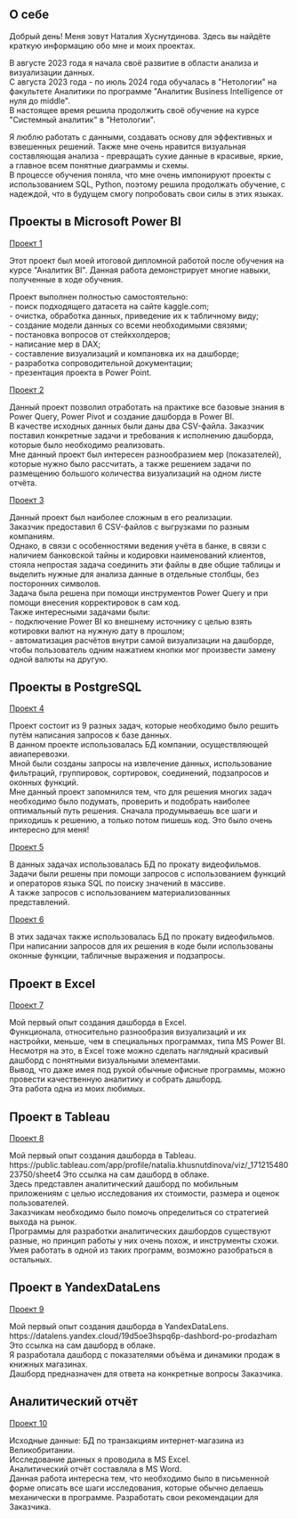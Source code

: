 <!DOCTYPE html>
<h2 class="content__subheader">О себе</h2>
<body>
                    <p>Добрый день! Меня зовут Наталия Хуснутдинова. Здесь вы найдёте краткую информацию обо мне и моих проектах.</p>
    <p>В августе 2023 года я начала своё развитие в области анализа и визуализации данных. <br/> С августа 2023 года - по июль 2024 года обучалась в "Нетологии"  на факультете Аналитики по программе "Аналитик Business Intelligence от нуля до middle".
    <br/>В настоящее время решила продолжить своё обучение на курсе "Системный аналитик" в "Нетологии".</p>
  </p>Я люблю работать с данными, создавать основу для эффективных и взвешенных решений. Также мне очень нравится визуальная составляющая анализа - превращать сухие данные в красивые, яркие, а главное всем понятные диаграммы и схемы. 
   <br/>В процессе обучения поняла, что мне очень импонируют проекты с использованием SQL, Python, поэтому решила продолжать обучение, с надеждой, что в будущем смогу попробовать свои силы в этих языках.</p>
                </div>
            </div>
            <h2 class="content__subheader">Проекты в Microsoft Power BI </h2>
            <div class="content__main-item project">
                </a>
                <div>
                    <div class="main-item__title">
                        <a href="https://github.com/Natalia-Khusnutdinova/PBI-3"><span>Проект 1</span></a>
                    </div>
                    <div class="main-item__description">
                        <p>Этот проект был моей итоговой дипломной работой после обучения на курсе "Аналитик BI". Данная работа демонстрирует многие навыки, полученные в ходе обучения.</p> Проект выполнен полностью самостоятельно: <br/>- поиск подходящего датасета на сайте kaggle.com;<br/>- очистка, обработка данных, приведение их к табличному виду;<br/>- создание модели данных со всеми необходимыми связями;<br/>- постановка вопросов от стейкхолдеров;<br/>- написание мер в DAX;<br/>- составление визуализаций и компановка их на дашборде;<br/>- разработка сопроводительной документации;<br/>- презентация проекта в Power Point.</p>
                    </div>
                   <div class="main-item__title">
                        <a href="https://github.com/Natalia-Khusnutdinova/PBI-1"><span>Проект 2</span></a>
                    </div>
                    <div class="main-item__description">
                        <p>Данный проект позволил отработать на практике все базовые знания в Power Query, Power Pivot и создание дашборда в Power BI.<br/> В качестве исходных данных были даны два CSV-файла. Заказчик поставил конкретные задачи и требования к исполнению дашборда, которые было необходимо реализовать. <br/>Мне данный проект был интересен разнообразием мер (показателей), которые нужно было рассчитать, а также решением задачи по размещению большого количества визуализаций на одном листе отчёта.</p>
                    </div>
                   </div>
                   <div class="main-item__title">
                        <a href="https://github.com/Natalia-Khusnutdinova/PBI-2"><span>Проект 3</span></a>
                    </div>
                    <div class="main-item__description">
                        <p>Данный проект был наиболее сложным в его реализации.<br/> Заказчик предоставил 6 CSV-файлов с выгрузками по разным компаниям.<br/> Однако, в связи с особенностями ведения учёта в банке, в связи с наличием банковской тайны и кодировки наименований клиентов, стояла непростая задача соединить эти файлы в две общие таблицы и выделить нужные для анализа данные в отдельные столбцы, без посторонних символов.<br/> Задача была решена при помощи инструментов Power Query и при помощи внесения корректировок в сам код. <br/>Также интересными задачами были: <br/>- подключение Power BI ко внешнему источнику с целью взять котировки валют на нужную дату в прошлом;<br/>- автоматизация расчётов внутри самой визуализации на дашборде, чтобы пользователь одним нажатием кнопки мог произвести замену одной валюты на другую.</p>
                    </div>
              </div>
            <h2 class="content__subheader">Проекты в PostgreSQL </h2>
            <div class="content__main-item project">
                </a>
                <div>
                    <div class="main-item__title">
                        <a href="https://github.com/Natalia-Khusnutdinova/SQL-1"><span>Проект 4</span></a>
                    </div>
                    <div class="main-item__description">
                        <p>Проект состоит из 9 разных задач, которые необходимо было решить путём написания запросов к базе данных. <br/>В данном проекте использовалась БД компании, осуществляющей авиаперевозки.<br/> Мной были созданы запросы на извлечение данных, использование фильтраций, группировок, сортировок, соединений, подзапросов и оконных функций. <br/>Мне данный проект запомнился тем, что для решения многих задач необходимо было подумать, проверить и подобрать наиболее оптимальный путь решения. Сначала продумываешь все шаги и приходишь к решению, а только потом пишешь код. Это было очень интересно для меня!</p>
                    </div>
                  <div class="main-item__title">
                        <a href="https://github.com/Natalia-Khusnutdinova/SQL-2"><span>Проект 5</span></a>
                    </div>
                    <div class="main-item__description">
                        <p>В данных задачах использовалась БД по прокату видеофильмов.<br/>Задачи были решены при помощи запросов с использованием функций и операторов языка SQL по поиску значений в массиве.<br/> А также запросов с использованием материализованных представлений.</p>
                    </div>
                  <div class="main-item__title">
                        <a href="https://github.com/Natalia-Khusnutdinova/SQL-3"><span>Проект 6</span></a>
                    </div>
                    <div class="main-item__description">
                        <p>В этих задачах также использовалась БД по прокату видеофильмов.<br/>При написании запросов для их решения в коде были использованы оконные функции, табличные выражения и подзапросы.</p>
                        </div>
            <h2 class="content__subheader">Проект в Excel </h2>
            <div class="content__main-item project">
                </a>
                <div>
                    <div class="main-item__title">
                        <a href="https://github.com/Natalia-Khusnutdinova/EXC-1"><span>Проект 7</span></a>
                    </div>
                    <div class="main-item__description">
                        <p>Мой первый опыт создания дашборда в Excel. <br/>Функционала, относительно разнообразия визуализаций и их настройки, меньше, чем в специальных программах, типа MS Power BI. <br/>Несмотря на это, в Excel тоже можно сделать наглядный красивый дашборд с понятными визуальными элементами. <br/>Вывод, что даже имея под рукой обычные офисные программы, можно провести качественную аналитику и собрать дашборд. <br/>Эта работа одна из моих любимых.</p>
                    </div>
                  </div>
            <h2 class="content__subheader">Проект в Tableau </h2>
            <div class="content__main-item project">
                </a>
                <div>
                    <div class="main-item__title">
                        <a href="https://github.com/Natalia-Khusnutdinova/Tableau-1"><span>Проект 8</span></a>
                    </div>
                    <div class="main-item__description">
                        <p>Мой первый опыт создания дашборда в Tableau. <br/>
                          https://public.tableau.com/app/profile/natalia.khusnutdinova/viz/_17121548023750/sheet4 Это ссылка на сам дашборд в облаке.<br/> Здесь представлен аналитический дашборд по мобильным приложениям с целью исследования их стоимости, размера и оценок пользователей. <br/> Заказчикам необходимо было помочь определиться со стратегией выхода на рынок. <br/> Программы для разработки аналитических дашбордов существуют разные, но принцип работы у них очень похож, и инструменты схожи. Умея работать в одной из таких программ, возможно разобраться в остальных.</p>
                    </div>
                   </div>
            <h2 class="content__subheader">Проект в YandexDataLens </h2>
            <div class="content__main-item project">
                </a>
                <div>
                    <div class="main-item__title">
                        <a href="https://github.com/Natalia-Khusnutdinova/YandexDataLens-1"><span>Проект 9</span></a>
                    </div>
                    <div class="main-item__description">
                        <p>Мой первый опыт создания дашборда в YandexDataLens. <br/>
                          https://datalens.yandex.cloud/19d5oe3hspq6p-dashbord-po-prodazham Это ссылка на сам дашборд в облаке.<br/> Я разработала дашборд с показателями объёма и динамики продаж в книжных магазинах. <br/>Дашборд предназначен для ответа на конкретные вопросы Заказчика. </p>
                    </div>
                    </div>
            <h2 class="content__subheader">Аналитический отчёт </h2>
            <div class="content__main-item project">
                </a>
                <div>
                    <div class="main-item__title">
                        <a href="https://github.com/Natalia-Khusnutdinova/ANALYTICS-1"><span>Проект 10</span></a>
                    </div>
                    <div class="main-item__description">
                        <p>Исходные данные: БД по транзакциям интернет-магазина из Великобритании. <br/>
                          Исследование данных я проводила в MS Excel.<br/> Аналитический отчёт составляла в MS Word. <br/> Данная работа интересна тем, что необходимо было в письменной форме описать все шаги исследования, которые обычно делаешь механически в программе. Разработать свои рекомендации для Заказчика.</p>
                    </div>
</body> 
</html>
